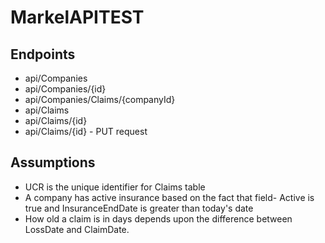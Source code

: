 # MarkelAPITEST
## Endpoints
* api/Companies
* api/Companies/\{id}
* api/Companies/Claims/\{companyId}
* api/Claims
* api/Claims/\{id}
* api/Claims/\{id} - PUT request
## Assumptions
* UCR is the unique identifier for Claims table
* A company has active insurance based on the fact that field- Active is true and InsuranceEndDate is greater than today's date
* How old a claim is in days depends upon the difference between LossDate and ClaimDate.
